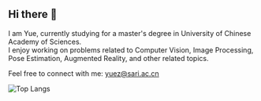 ## Hi there 👋  

I am Yue, currently studying for a master's degree in University of Chinese Academy of Sciences.   
I enjoy working on problems related to Computer Vision, Image Processing, Pose Estimation, Augmented Reality, and other related topics.  

Feel free to connect with me: yuez@sari.ac.cn  

![Top Langs](https://github-readme-stats.vercel.app/api/top-langs/?username=aircraftyue&hide=SWIG&layout=compact)
